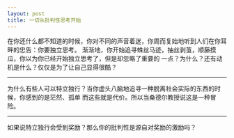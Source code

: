 ```yaml
---
layout: post
title: 一切从批判性思考开始
---
```

在你还什么都不知道的时候，你对不同的声音着迷，你周而复始地听到人们在你耳畔的忠告：你要独立思考。
渐渐地，你开始追寻蛛丝马迹，抽丝剥茧，顺藤摸瓜，你以为你已经开始独立思考了，但是却忽略了重要的
一点？为什么？还有动机是什么？仅仅是为了让自己显得很酷？  

---

为什么有些人可以特立独行？当你虚头八脑地追寻一种脱离社会实际的东西的时候，你感到的是茫然、孤单
而这些就是代价。所以当桑德尔教授说这是一种冒险。

---  

如果说特立独行会受到奖励？那么你的批判性是源自对奖励的激励吗？
